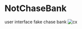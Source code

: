 # NotChaseBank
user interface fake chase bank 
![cx](https://user-images.githubusercontent.com/63317015/188516265-c1e3bde3-c762-4994-a0ec-6d116b541ff2.JPG)

